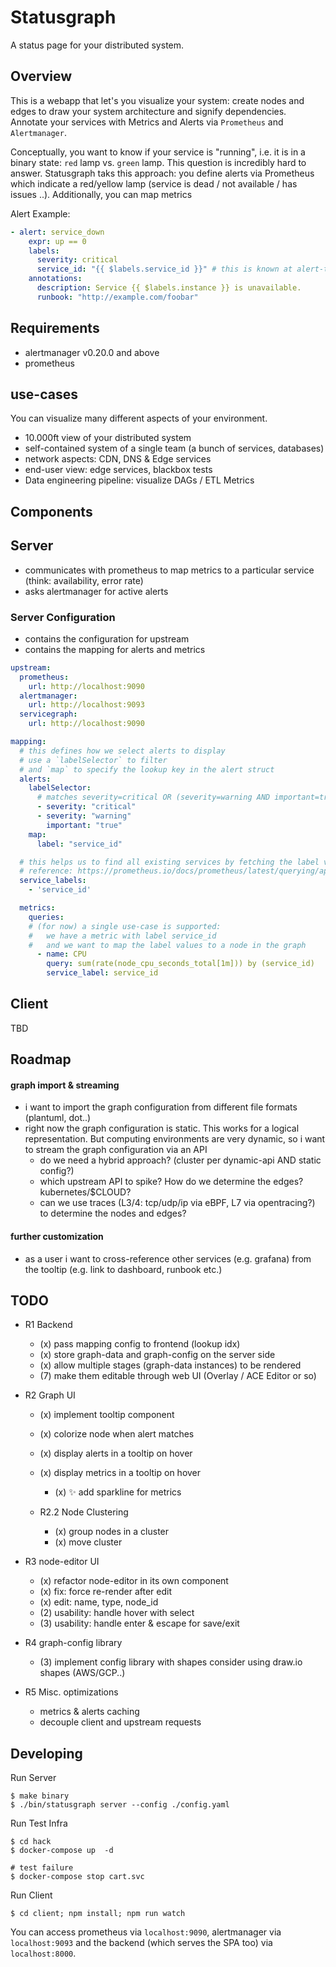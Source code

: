 # Statusgraph
A status page for your distributed system.

## Overview
This is a webapp that let's you visualize your system: create nodes and edges to draw your system architecture and signify dependencies. Annotate your services with Metrics and Alerts via `Prometheus` and `Alertmanager`.

Conceptually, you want to know if your service is "running", i.e. it is in a binary state: `red` lamp vs. `green` lamp.
This question is incredibly hard to answer. Statusgraph taks this approach: you define alerts via Prometheus which indicate a red/yellow lamp (service is dead / not available / has issues ..).
Additionally, you can map metrics

Alert Example:

```yaml
- alert: service_down
    expr: up == 0
    labels:
      severity: critical
      service_id: "{{ $labels.service_id }}" # this is known at alert-time
    annotations:
      description: Service {{ $labels.instance }} is unavailable.
      runbook: "http://example.com/foobar"
```

## Requirements
* alertmanager v0.20.0 and above
* prometheus

## use-cases

You can visualize many different aspects of your environment.
* 10.000ft view of your distributed system
* self-contained system of a single team (a bunch of services, databases)
* network aspects: CDN, DNS & Edge services
* end-user view: edge services, blackbox tests
* Data engineering pipeline: visualize DAGs / ETL Metrics

## Components
## Server
* communicates with prometheus to map metrics to a particular service (think: availability, error rate)
* asks alertmanager for active alerts

### Server Configuration
* contains the configuration for upstream
* contains the mapping for alerts and metrics

```yaml
upstream:
  prometheus:
    url: http://localhost:9090
  alertmanager:
    url: http://localhost:9093
  servicegraph:
    url: http://localhost:9090

mapping:
  # this defines how we select alerts to display
  # use a `labelSelector` to filter
  # and `map` to specify the lookup key in the alert struct
  alerts:
    labelSelector:
      # matches severity=critical OR (severity=warning AND important=true)
      - severity: "critical"
      - severity: "warning"
        important: "true"
    map:
      label: "service_id"

  # this helps us to find all existing services by fetching the label values
  # reference: https://prometheus.io/docs/prometheus/latest/querying/api/#querying-label-values
  service_labels:
    - 'service_id'

  metrics:
    queries:
    # (for now) a single use-case is supported:
    #   we have a metric with label service_id
    #   and we want to map the label values to a node in the graph
      - name: CPU
        query: sum(rate(node_cpu_seconds_total[1m])) by (service_id)
        service_label: service_id
```

## Client
TBD

## Roadmap
#### graph import & streaming
* i want to import the graph configuration from different file formats (plantuml, dot..)
* right now the graph configuration is static. This works for a logical representation. But computing environments are very dynamic, so
 i want to stream the graph configuration via an API
  * do we need a hybrid approach? (cluster per dynamic-api AND static config?)
  * which upstream API to spike? How do we determine the edges? kubernetes/$CLOUD?
  * can we use traces (L3/4: tcp/udp/ip via eBPF, L7 via opentracing?) to determine the nodes and edges?

#### further customization
* as a user i want to cross-reference other services (e.g. grafana) from the tooltip (e.g. link to dashboard, runbook etc.)

## TODO

* R1 Backend
  * (x) pass mapping config to frontend (lookup idx)
  * (x) store graph-data and graph-config on the server side
  * (x) allow multiple stages (graph-data instances) to be rendered
  * (7) make them editable through web UI (Overlay / ACE Editor or so)

* R2 Graph UI
  * (x) implement tooltip component
  * (x) colorize node when alert matches
  * (x) display alerts in a tooltip on hover
  * (x) display metrics in a tooltip on hover
    * (x) :sparkles: add sparkline for metrics

  * R2.2 Node Clustering
    * (x) group nodes in a cluster
    * (x) move cluster

* R3 node-editor UI
  * (x) refactor node-editor in its own component
  * (x) fix: force re-render after edit
  * (x) edit: name, type, node_id
  * (2) usability: handle hover with select
  * (3) usability: handle enter & escape for save/exit

* R4 graph-config library
  * (3) implement config library with shapes
        consider using draw.io shapes (AWS/GCP..)


* R5 Misc. optimizations
  * metrics & alerts caching
  * decouple client and upstream requests

## Developing

Run Server

```
$ make binary
$ ./bin/statusgraph server --config ./config.yaml
```

Run Test Infra

```
$ cd hack
$ docker-compose up  -d

# test failure
$ docker-compose stop cart.svc
```

Run Client

```
$ cd client; npm install; npm run watch
```

You can access prometheus via `localhost:9090`, alertmanager via `localhost:9093` and the backend (which serves the SPA too) via `localhost:8000`.

